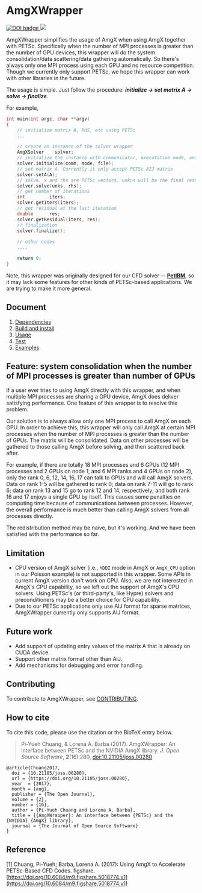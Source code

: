 # AmgXWrapper

<a style="border-width:0" href="https://doi.org/10.21105/joss.00280">
    <img src="https://joss.theoj.org/papers/10.21105/joss.00280/status.svg" alt="DOI badge" >
</a>
<a style="border-width:0" href="https://www.doi2bib.org/bib/10.21105%2Fjoss.00280">
    <img src="https://img.shields.io/badge/Cite%20AmgXWrapper-bibtex-blue.svg">
</a>

AmgXWrapper simplifies the usage of AmgX when using AmgX together with PETSc.
Specifically when the number of MPI processes is greater than the number of GPU
devices, this wrapper will do the system consolidation/data scattering/data 
gathering automatically. So there's always only one MPI process using each GPU 
and no resource competition. Though we currently only support PETSc, we hope 
this wrapper can work with other libraries in the future.

The usage is simple. 
Just follow the procedure: ***initialize -> set matrix A -> solve -> finalize***. 

For example,

```c++
int main(int argc, char **argv)
{
    // initialize matrix A, RHS, etc using PETSc
    ...

    // create an instance of the solver wrapper
    AmgXSolver    solver;
    // initialize the instance with communicator, executation mode, and config file
    solver.initialize(comm, mode, file);    
    // set matrix A. Currently it only accept PETSc AIJ matrix
    solver.setA(A);    
    // solve. x and rhs are PETSc vectors. unkns will be the final result in the end
    solver.solve(unks, rhs);    
    // get number of iterations
    int         iters;
    solver.getIters(iters);    
    // get residual at the last iteration
    double      res;
    solver.getResidual(iters, res);    
    // finalization
    solver.finalize();
 
    // other codes
    ....

    return 0;
}
```

Note, this wrapper was originally designed for our CFD solver -- 
**[PetIBM](https://github.com/barbagroup/PetIBM)**, so it may lack some features 
for other kinds of PETSc-based applications. We are trying to make it more general.

## Document

1. [Dependencies](doc/dependencies.md)
2. [Build and install](doc/install.md)
3. [Usage](doc/usage.md)
4. [Test](doc/test.md)
5. [Examples](example/README.md)

## Feature: system consolidation when the number of MPI processes is greater than number of GPUs

If a user ever tries to using AmgX directly with this wrapper, and when multiple
MPI processes are sharing a GPU device, AmgX does deliver satisfying performance.
One feature of this wrapper is to resolve thie problem.

Our solution is to always allow only one MPI process to call AmgX on each GPU.
In order to achieve this, this wrapper will only call AmgX at certain MPI 
processes when the number of MPI processes is greater than the number of GPUs. 
The matrix will be consolidated. Data on other processes will be gathered to 
those calling AmgX before solving, and then scattered back after.

For example, if there are totally 18 MPI processes and 6 GPUs (12 MPI processes 
and 2 GPUs on node 1, and 6 MPI ranks and 4 GPUs on node 2), only the rank 0, 6, 
12, 14, 16, 17 can talk to GPUs and will call AmgX solvers. Data on rank 1-5 
will be gathered to rank 0; data on rank 7-11 will go to rank 6; data on rank 
13 and 15 go to rank 12 and 14, respectively; and both rank 16 and 17 enjoys a 
single GPU by itself. This causes some penalties on computing time because of 
communications between processes. However, the overall performance is much 
better than calling AmgX solvers from all processes directly.

The redistribution method may be naive, but it's working. And we have been 
satisfied with the performance so far.

## Limitation

* CPU version of AmgX solver (i.e., `hDDI` mode in AmgX or `AmgX_CPU` option
  in our Poisson example) is not supported in this wrapper. Some APIs in current
  AmgX version don't work on CPU. Also, we are not interested in AmgX's CPU
  capability, so we left out the support of AmgX's CPU solvers. Using PETSc's (or
  third-party's, like Hypre) solvers and preconditioners may be a better choice
  for CPU capability.
* Due to our PETSc applications only use AIJ format for sparse matrices, 
  AmgXWrapper currently only supports AIJ format.

## Future work

* Add support of updating entry values of the matrix A that is already on CUDA device.
* Support other matrix format other than AIJ.
* Add mechanisms for debugging and error handling.

## Contributing

To contribute to AmgXWrapper, see [CONTRIBUTING](CONTRIBUTING.md).

## How to cite

To cite this code, please use the citation or the BibTeX entry below.

> Pi-Yueh Chuang, & Lorena A. Barba (2017). AmgXWrapper: An interface between PETSc and the NVIDIA AmgX library. _J. Open Source Software_, **2**(16):280, [doi:10.21105/joss.00280](http://dx.doi.org/10.21105/joss.00280)


```console
@article{Chuang2017,
  doi = {10.21105/joss.00280},
  url = {https://doi.org/10.21105/joss.00280},
  year  = {2017},
  month = {aug},
  publisher = {The Open Journal},
  volume = {2},
  number = {16},
  author = {Pi-Yueh Chuang and Lorena A. Barba},
  title = {{AmgXWrapper}: An interface between {PETSc} and the {NVIDIA} {AmgX} library},
  journal = {The Journal of Open Source Software}
}
```

## Reference

[1] Chuang, Pi-Yueh; Barba, Lorena A. (2017): Using AmgX to Accelerate PETSc-Based
CFD Codes. figshare.
[https://doi.org/10.6084/m9.figshare.5018774.v1](https://doi.org/10.6084/m9.figshare.5018774.v1)
